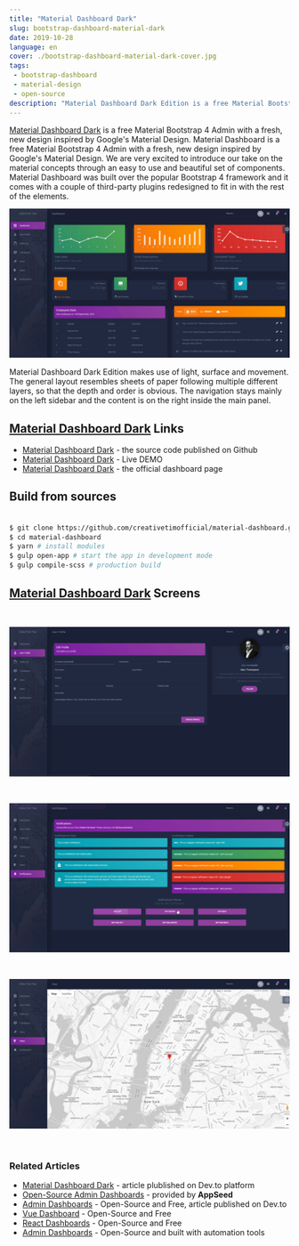 ```yaml
---
title: "Material Dashboard Dark"
slug: bootstrap-dashboard-material-dark
date: 2019-10-28
language: en
cover: ./bootstrap-dashboard-material-dark-cover.jpg
tags:
 - bootstrap-dashboard
 - material-design
 - open-source
description: "Material Dashboard Dark Edition is a free Material Bootstrap 4 Admin with a fresh, new design inspired by Google's Material Design."
---
```


[Material Dashboard Dark](https://www.creative-tim.com/product/material-dashboard-dark) is a free Material Bootstrap 4 Admin with a fresh, new design inspired by Google's Material Design. Material Dashboard is a free Material Bootstrap 4 Admin with a fresh, new design inspired by Google's Material Design. We are very excited to introduce our take on the material concepts through an easy to use and beautiful set of components. Material Dashboard was built over the popular Bootstrap 4 framework and it comes with a couple of third-party plugins redesigned to fit in with the rest of the elements.

![Material Dashboard Dark Edition - Free Admin Panel.](https://raw.githubusercontent.com/admin-dashboards/static/master/bootstrap-dashboard-material-dark-intro.gif)

Material Dashboard Dark Edition makes use of light, surface and movement. The general layout resembles sheets of paper following multiple different layers, so that the depth and order is obvious. The navigation stays mainly on the left sidebar and the content is on the right inside the main panel.

## [Material Dashboard Dark](https://www.creative-tim.com/product/material-dashboard-dark) Links

- [Material Dashboard Dark](https://github.com/creativetimofficial/material-dashboard/tree/dark-edition) - the source code published on Github
- [Material Dashboard Dark](https://demos.creative-tim.com/material-dashboard-dark/examples/dashboard.html) - Live DEMO
- [Material Dashboard Dark](https://www.creative-tim.com/product/material-dashboard-dark) - the official dashboard page 

## Build from sources

```bash

$ git clone https://github.com/creativetimofficial/material-dashboard.git
$ cd material-dashboard
$ yarn # install modules
$ gulp open-app # start the app in development mode
$ gulp compile-scss # production build

```
## [Material Dashboard Dark](https://www.creative-tim.com/product/material-dashboard-dark) Screens

<br />

![Material Dashboard Dark Edition - App Screen 1.](https://raw.githubusercontent.com/admin-dashboards/static/master/bootstrap-dashboard-material-dark-screen-1.png)

<br />

![Material Dashboard Dark Edition - App Screen 2.](https://raw.githubusercontent.com/admin-dashboards/static/master/bootstrap-dashboard-material-dark-screen-2.png)

<br />

![Material Dashboard Dark Edition - App Screen 3.](https://raw.githubusercontent.com/admin-dashboards/static/master/bootstrap-dashboard-material-dark-screen-3.png)

<br />

### Related Articles

- [Material Dashboard Dark](https://dev.to/admindashboards/open-source-admin-dashboard-material-dark-28l2) - article plublished on Dev.to platform
- [Open-Source Admin Dashboards](https://appseed.us/admin-dashboards/open-source) - provided by **AppSeed**
- [Admin Dashboards](https://dev.to/sm0ke/admin-dashboards-open-source-and-free-4aep) - Open-Source and Free, article published on Dev.to
- [Vue Dashboard](https://dev.to/sm0ke/vue-dashboard-open-source-apps-1gd1) - Open-Source and Free
- [React Dashboards](https://dev.to/sm0ke/react-dashboards-open-source-apps-1c7j) - Open-Source and Free
- [Admin Dashboards](https://blog.appseed.us/admin-dashboards-open-source-built-with-automation-tools/) - Open-Source and built with automation tools
